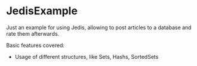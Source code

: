 # JedisExample

Just an example for using Jedis, allowing to post articles to a database and rate them afterwards.

Basic features covered:
- Usage of different structures, like Sets, Hashs, SortedSets

